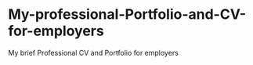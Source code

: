 # My-professional-Portfolio-and-CV-for-employers
My brief Professional CV and Portfolio for employers
